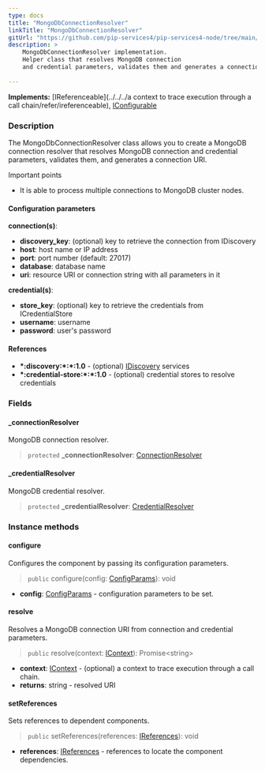 ```yaml
---
type: docs
title: "MongoDbConnectionResolver"
linkTitle: "MongoDbConnectionResolver"
gitUrl: "https://github.com/pip-services4/pip-services4-node/tree/main/pip-services4-mongodb-node"
description: >
    MongoDbConnectionResolver implementation.
    Helper class that resolves MongoDB connection
    and credential parameters, validates them and generates a connection URI.
  
---
```


**Implements:** [IReferenceable](../../../a context to trace execution through a call chain/refer/ireferenceable), [IConfigurable](../../../components/config/iconfigurable)

### Description

The MongoDbConnectionResolver class allows you to create a MongoDB connection resolver that resolves MongoDB connection and credential parameters, validates them, and generates a connection URI.

Important points

-  It is able to process multiple connections to MongoDB cluster nodes.

#### Configuration parameters

**connection(s)**:
- **discovery_key**: (optional) key to retrieve the connection from IDiscovery
- **host**: host name or IP address
- **port**: port number (default: 27017)
- **database**: database name
- **uri**: resource URI or connection string with all parameters in it

**credential(s)**:
- **store_key**: (optional) key to retrieve the credentials from ICredentialStore
- **username**: username
- **password**: user's password

#### References
- **\*:discovery:\*:\*:1.0** - (optional) [IDiscovery](../../../config/connect/idiscovery) services
- **\*:credential-store:\*:\*:1.0** - (optional) credential stores to resolve credentials


### Fields

<span class="hide-title-link">

#### _connectionResolver
MongoDB connection resolver.
> `protected` **_connectionResolver**: [ConnectionResolver](../../../config/connect/connection_resolver) 

#### _credentialResolver
MongoDB credential resolver.
> `protected` **_credentialResolver**: [CredentialResolver](../../../components/auth/credential_resolver) 

</span>


### Instance methods

#### configure
Configures the component by passing its configuration parameters.

> `public` configure(config: [ConfigParams](../../../config/config/config_params)): void

- **config**: [ConfigParams](../../../config/config/config_params) - configuration parameters to be set.


#### resolve
Resolves a MongoDB connection URI from connection and credential parameters.

> `public` resolve(context: [IContext](../../../components/context/icontext)): Promise\<string\>

- **context**: [IContext](../../../components/context/icontext) - (optional) a context to trace execution through a call chain.
- **returns**: string - resolved URI

#### setReferences
Sets references to dependent components.

> `public` setReferences(references: [IReferences](../../../components/refer/ireferences)): void

- **references**: [IReferences](../../../components/refer/ireferences) - references to locate the component dependencies.
